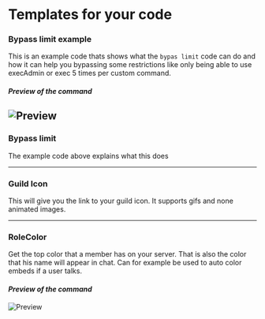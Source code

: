 # Templates for your code

### Bypass limit example
This is an example code thats shows what the `bypas limit` code can do and how it can help you bypassing some restrictions like only being able to use execAdmin or exec 5 times per custom command.

#### *Preview of the command*  
![Preview](https://i.imgur.com/M38k5xz.gif)
--- 

### Bypass limit  
The example code above explains what this does  

--- 

### Guild Icon  
This will give you the link to your guild icon. It supports gifs and none animated images.  

---

### RoleColor  
  
Get the top color that a member has on your server. That is also the color that his name will appear in chat. Can for example be used to auto color embeds if a user talks.

#### *Preview of the command*  
![Preview](https://i.imgur.com/J3sUebi.png)